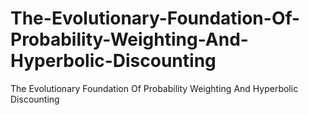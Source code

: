# The-Evolutionary-Foundation-Of-Probability-Weighting-And-Hyperbolic-Discounting
The Evolutionary Foundation Of Probability Weighting And Hyperbolic Discounting
